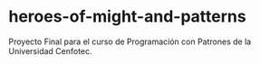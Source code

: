 # heroes-of-might-and-patterns

Proyecto Final para el curso de Programación con Patrones de la Universidad Cenfotec.
